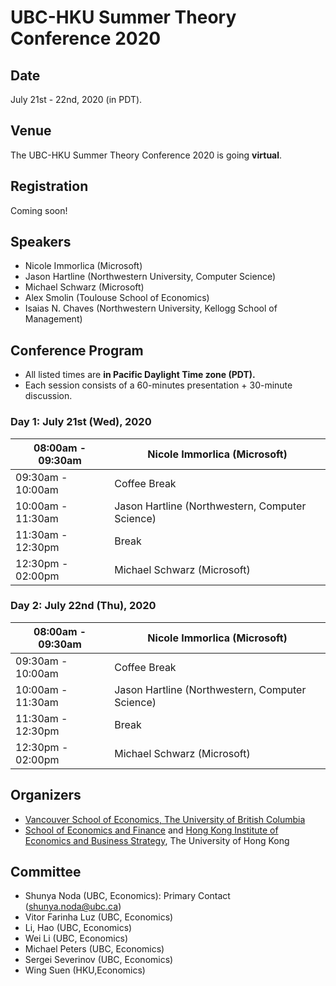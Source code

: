 # UBC-HKU Summer Theory Conference 2020

## Date
July 21st - 22nd, 2020 (in PDT).

## Venue

The UBC-HKU Summer Theory Conference 2020 is going **virtual**.

## Registration

Coming soon!


## Speakers
- Nicole Immorlica (Microsoft)
- Jason Hartline (Northwestern University, Computer Science)
- Michael Schwarz (Microsoft)
- Alex Smolin (Toulouse School of Economics)
- Isaias N. Chaves (Northwestern University, Kellogg School of Management)


## Conference Program

- All listed times are **in Pacific Daylight Time zone (PDT).**
- Each session consists of a 60-minutes presentation + 30-minute discussion.

### Day 1: July 21st (Wed), 2020

| 08:00am - 09:30am | Nicole Immorlica (Microsoft)                    |
|-------------------|-------------------------------------------------|
| 09:30am - 10:00am | Coffee Break                                    |
| 10:00am - 11:30am | Jason Hartline (Northwestern, Computer Science) |
| 11:30am - 12:30pm | Break                                           |
| 12:30pm - 02:00pm | Michael Schwarz (Microsoft)                     |


### Day 2: July 22nd (Thu), 2020

| 08:00am - 09:30am | Nicole Immorlica (Microsoft)                    |
|-------------------|-------------------------------------------------|
| 09:30am - 10:00am | Coffee Break                                    |
| 10:00am - 11:30am | Jason Hartline (Northwestern, Computer Science) |
| 11:30am - 12:30pm | Break                                           |
| 12:30pm - 02:00pm | Michael Schwarz (Microsoft)                     |



## Organizers

- [Vancouver School of Economics, The University of British Columbia](https://economics.ubc.ca/)  
- [School of Economics and Finance](http://www.sef.hku.hk/) and [Hong Kong Institute of Economics and Business Strategy](http://www.hiebs.hku.hk/), The University of Hong Kong


## Committee
- Shunya Noda (UBC, Economics): Primary Contact (shunya.noda@ubc.ca)
- Vitor Farinha Luz (UBC, Economics)
- Li, Hao (UBC, Economics)
- Wei Li (UBC, Economics)
- Michael Peters (UBC, Economics)
- Sergei Severinov (UBC, Economics)
- Wing Suen (HKU,Economics)
